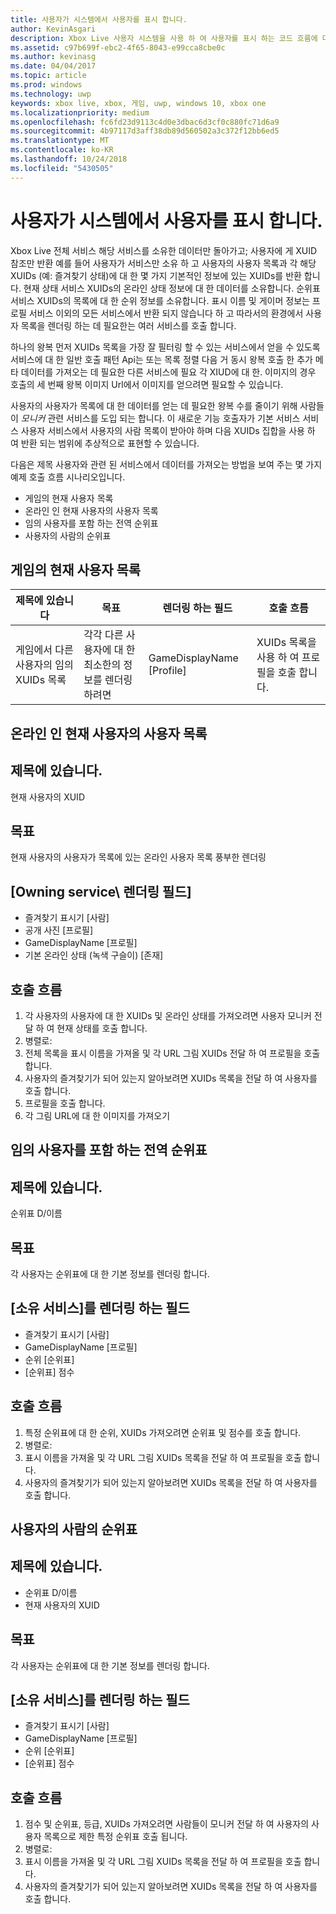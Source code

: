 ```yaml
---
title: 사용자가 시스템에서 사용자를 표시 합니다.
author: KevinAsgari
description: Xbox Live 사용자 시스템을 사용 하 여 사용자를 표시 하는 코드 흐름에 대해를 알아봅니다.
ms.assetid: c97b699f-ebc2-4f65-8043-e99cca8cbe0c
ms.author: kevinasg
ms.date: 04/04/2017
ms.topic: article
ms.prod: windows
ms.technology: uwp
keywords: xbox live, xbox, 게임, uwp, windows 10, xbox one
ms.localizationpriority: medium
ms.openlocfilehash: fc6fd23d9113c4d0e3dbac6d3cf0c880fc71d6a9
ms.sourcegitcommit: 4b97117d3aff38db89d560502a3c372f12bb6ed5
ms.translationtype: MT
ms.contentlocale: ko-KR
ms.lasthandoff: 10/24/2018
ms.locfileid: "5430505"
---
```

# <a name="display-people-from-the-people-system"></a>사용자가 시스템에서 사용자를 표시 합니다.

Xbox Live 전체 서비스 해당 서비스를 소유한 데이터만 돌아가고; 사용자에 게 XUID 참조만 반환 예를 들어 사용자가 서비스만 소유 하 고 사용자의 사용자 목록과 각 해당 XUIDs (예: 즐겨찾기 상태)에 대 한 몇 가지 기본적인 정보에 있는 XUIDs를 반환 합니다. 현재 상태 서비스 XUIDs의 온라인 상태 정보에 대 한 데이터를 소유합니다. 순위표 서비스 XUIDs의 목록에 대 한 순위 정보를 소유합니다. 표시 이름 및 게이머 정보는 프로필 서비스 이외의 모든 서비스에서 반환 되지 않습니다 하 고 따라서의 환경에서 사용자 목록을 렌더링 하는 데 필요한는 여러 서비스를 호출 합니다.

하나의 왕복 먼저 XUIDs 목록을 가장 잘 필터링 할 수 있는 서비스에서 얻을 수 있도록 서비스에 대 한 일반 호출 패턴 Api는 또는 목록 정렬 다음 거 동시 왕복 호출 한 추가 메타 데이터를 가져오는 데 필요한 다른 서비스에 필요 각 XIUD에 대 한. 이미지의 경우 호출의 세 번째 왕복 이미지 Url에서 이미지를 얻으려면 필요할 수 있습니다.

사용자의 사용자가 목록에 대 한 데이터를 얻는 데 필요한 왕복 수를 줄이기 위해 사람들이 *모니커* 관련 서비스를 도입 되는 합니다. 이 새로운 기능 호출자가 기본 서비스 서비스 사용자 서비스에서 사용자의 사람 목록이 받아야 하며 다음 XUIDs 집합을 사용 하 여 반환 되는 범위에 추상적으로 표현할 수 있습니다.

다음은 제목 사용자와 관련 된 서비스에서 데이터를 가져오는 방법을 보여 주는 몇 가지 예제 호출 흐름 시나리오입니다.

-   게임의 현재 사용자 목록
-   온라인 인 현재 사용자의 사용자 목록
-   임의 사용자를 포함 하는 전역 순위표
-   사용자의 사람의 순위표


## <a name="list-of-users-currently-in-game"></a>게임의 현재 사용자 목록

| 제목에 있습니다  | 목표  | 렌더링 하는 필드  | 호출 흐름
|-------------------------------------------------|----------------------------------------------------|--------------------|--------------------------------------|
| 게임에서 다른 사용자의 임의 XUIDs 목록 | 각각 다른 사용자에 대 한 최소한의 정보를 렌더링 하려면 | GameDisplayName \[Profile\] | XUIDs 목록을 사용 하 여 프로필을 호출 합니다. |


## <a name="list-of-the-current-users-people-who-are-online"></a>온라인 인 현재 사용자의 사용자 목록

## <a name="title-has"></a>제목에 있습니다.
현재 사용자의 XUID

## <a name="goal"></a>목표
현재 사용자의 사용자가 목록에 있는 온라인 사용자 목록 풍부한 렌더링

## <a name="field-to-render-owning-service"></a>\[Owning service\ 렌더링 필드]
* 즐겨찾기 표시기 [사람]
* 공개 사진 [프로필]
* GameDisplayName [프로필]
* 기본 온라인 상태 (녹색 구슬이) [존재]

## <a name="call-flow"></a>호출 흐름
1. 각 사용자의 사용자에 대 한 XUIDs 및 온라인 상태를 가져오려면 사용자 모니커 전달 하 여 현재 상태를 호출 합니다.
1. 병렬로:
 1. 전체 목록을 표시 이름을 가져올 및 각 URL 그림 XUIDs 전달 하 여 프로필을 호출 합니다.
 1. 사용자의 즐겨찾기가 되어 있는지 알아보려면 XUIDs 목록을 전달 하 여 사용자를 호출 합니다.
1. 프로필을 호출 합니다.
 1. 각 그림 URL에 대 한 이미지를 가져오기

## <a name="global-leaderboard-containing-random-users"></a>임의 사용자를 포함 하는 전역 순위표

## <a name="title-has"></a>제목에 있습니다.
순위표 D/이름

## <a name="goal"></a>목표
각 사용자는 순위표에 대 한 기본 정보를 렌더링 합니다.

## <a name="field-to-render-owning-service"></a>[소유 서비스]를 렌더링 하는 필드
* 즐겨찾기 표시기 [사람]
* GameDisplayName [프로필]
* 순위 [순위표]
* [순위표] 점수

## <a name="call-flow"></a>호출 흐름
1. 특정 순위표에 대 한 순위, XUIDs 가져오려면 순위표 및 점수를 호출 합니다.
1. 병렬로:
 1. 표시 이름을 가져올 및 각 URL 그림 XUIDs 목록을 전달 하 여 프로필을 호출 합니다.
 1. 사용자의 즐겨찾기가 되어 있는지 알아보려면 XUIDs 목록을 전달 하 여 사용자를 호출 합니다.

## <a name="leaderboard-of-users-people"></a>사용자의 사람의 순위표

## <a name="title-has"></a>제목에 있습니다.
* 순위표 D/이름
* 현재 사용자의 XUID

## <a name="goal"></a>목표
각 사용자는 순위표에 대 한 기본 정보를 렌더링 합니다.

## <a name="field-to-render-owning-service"></a>[소유 서비스]를 렌더링 하는 필드
* 즐겨찾기 표시기 [사람]
* GameDisplayName [프로필]
* 순위 [순위표]
* [순위표] 점수

## <a name="call-flow"></a>호출 흐름
1. 점수 및 순위표, 등급, XUIDs 가져오려면 사람들이 모니커 전달 하 여 사용자의 사용자 목록으로 제한 특정 순위표 호출 됩니다.
1. 병렬로:
 1. 표시 이름을 가져올 및 각 URL 그림 XUIDs 목록을 전달 하 여 프로필을 호출 합니다.
 1. 사용자의 즐겨찾기가 되어 있는지 알아보려면 XUIDs 목록을 전달 하 여 사용자를 호출 합니다.
